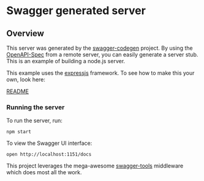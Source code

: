 # Swagger generated server

## Overview
This server was generated by the [swagger-codegen](https://github.com/swagger-api/swagger-codegen) project.  By using the [OpenAPI-Spec](https://github.com/OAI/OpenAPI-Specification) from a remote server, you can easily generate a server stub.  This is an example of building a node.js server.

This example uses the [expressjs](http://expressjs.com/) framework.  To see how to make this your own, look here:

[README](https://github.com/swagger-api/swagger-codegen/blob/master/README.md)

### Running the server
To run the server, run:

```
npm start
```

To view the Swagger UI interface:

```
open http://localhost:1151/docs
```

This project leverages the mega-awesome [swagger-tools](https://github.com/apigee-127/swagger-tools) middleware which does most all the work.
